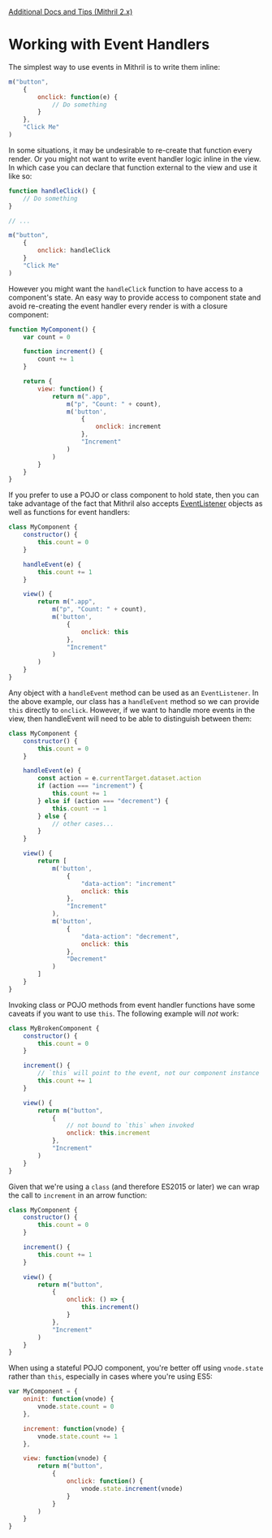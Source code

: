 [Additional Docs and Tips (Mithril 2.x)](./readme.md)

# Working with Event Handlers

The simplest way to use events in Mithril is to write them inline:

```javascript
m("button",
    {
        onclick: function(e) {
            // Do something
        }
    },
    "Click Me"
)
```

In some situations, it may be undesirable to re-create that function every render. Or you might not want to write event handler logic inline in the view. In which case you can declare that function external to the view and use it like so:

```javascript
function handleClick() {
    // Do something
}

// ...

m("button",
    {
        onclick: handleClick
    }
    "Click Me"
)
```

However you might want the `handleClick` function to have access to a component's state. An easy way to provide access to component state and avoid re-creating the event handler every render is with a closure component:

```javascript
function MyComponent() {
    var count = 0

    function increment() {
        count += 1
    }

    return {
        view: function() {
            return m(".app",
                m("p", "Count: " + count),
                m('button',
                    {
                        onclick: increment
                    },
                    "Increment"
                )
            )
        }
    }
}
```

If you prefer to use a POJO or class component to hold state, then you can take advantage of the fact that Mithril also accepts [EventListener](https://developer.mozilla.org/en-US/docs/Web/API/EventListener) objects as well as functions for event handlers:

```javascript
class MyComponent {
    constructor() {
        this.count = 0
    }

    handleEvent(e) {
        this.count += 1
    }

    view() {
        return m(".app",
            m("p", "Count: " + count),
            m('button',
                {
                    onclick: this
                },
                "Increment"
            )
        )
    }
}
```

Any object with a `handleEvent` method can be used as an `EventListener`. In the above example, our class has a `handleEvent` method so we can provide `this` directly to `onclick`. However, if we want to handle more events in the view, then handleEvent will need to be able to distinguish between them:

```javascript
class MyComponent {
    constructor() {
        this.count = 0
    }

    handleEvent(e) {
        const action = e.currentTarget.dataset.action
        if (action === "increment") {
            this.count += 1
        } else if (action === "decrement") {
            this.count -= 1
        } else {
            // other cases...
        }
    }

    view() {
        return [
            m('button',
                {
                    "data-action": "increment"
                    onclick: this
                },
                "Increment"
            ),
            m('button',
                {
                    "data-action": "decrement",
                    onclick: this
                },
                "Decrement"
            )
        ]
    }
}
```

Invoking class or POJO methods from event handler functions have some caveats if you want to use `this`. The following example will *not* work:

```javascript
class MyBrokenComponent {
    constructor() {
        this.count = 0
    }

    increment() {
        // `this` will point to the event, not our component instance
        this.count += 1
    }

    view() {
        return m("button",
            {
                // not bound to `this` when invoked
                onclick: this.increment
            },
            "Increment"
        )
    }
}
```

Given that we're using a `class` (and therefore ES2015 or later) we can wrap the call to `increment` in an arrow function:

```javascript
class MyComponent {
    constructor() {
        this.count = 0
    }

    increment() {
        this.count += 1
    }

    view() {
        return m("button",
            {
                onclick: () => {
                    this.increment()
                }
            },
            "Increment"
        )
    }
}
```

When using a stateful POJO component, you're better off using `vnode.state` rather than `this`, especially in cases where you're using ES5:

```javascript
var MyComponent = {
    oninit: function(vnode) {
        vnode.state.count = 0
    },

    increment: function(vnode) {
        vnode.state.count += 1
    },

    view: function(vnode) {
        return m("button",
            {
                onclick: function() {
                    vnode.state.increment(vnode)
                }
            }
        )
    }
}
```
